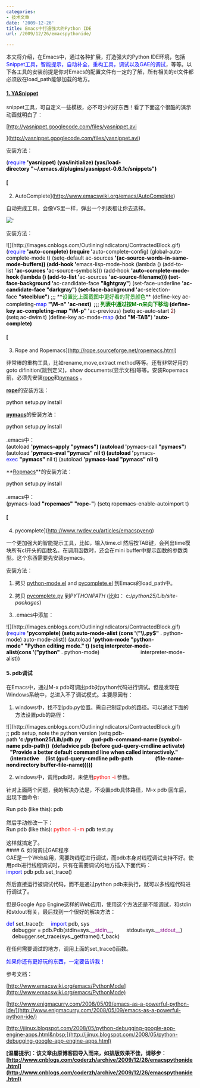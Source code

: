 ```yaml
---
categories:
- 技术文章
date: '2009-12-26'
title: Emacs中打造强大的Python IDE
url: /2009/12/26/emacspythonide/

---
```



本文将介绍，在Emacs中，通过各种扩展，打造强大的Python IDE环境，包括<span style="color: #0000ff;">Snippet工具，智能提示，自动补全，重构工具，调试以及GAE的调试</span>，等等。以下各工具的安装前提是你对Emacs的配置文件有一定的了解，所有相关的el文件都必须放在load_path能够加载的地方。

#### <span>[1. YASnippet](http://code.google.com/p/yasnippet/) </span>

snippet工具，可自定义一些模板，必不可少的好东西！看了下面这个很酷的演示动画就明白了：
  
[http://yasnippet.googlecode.com/files/yasnippet.avi

](http://yasnippet.googlecode.com/files/yasnippet.avi)

安装方法：

<div class="cnblogs_code"><div><span style="color: #000000;">(</span><span style="color: #0000ff;">require</span><span style="color: #000000;">&nbsp;</span><span style="color: #000000; font-weight: bold;">'</span><span style="color: #000000; font-weight: bold;">yasnippet)
(yas/initialize)
(yas/load-directory&nbsp;"~/.emacs.d/plugins/yasnippet-0.6.1c/snippets")</span></div></div>

#### [
2. AutoComplete](http://www.emacswiki.org/emacs/AutoComplete)

自动完成工具，会像VS里一样，弹出一个列表框让你去选择。

![](http://www.emacswiki.org/pics/static/AutoCompleteScreenshot.png)'

安装方法：
<div class="cnblogs_code" onclick="cnblogs_code_show('af09c201-90fc-4bbd-95f8-878f5b7405e9')">![](http://images.cnblogs.com/OutliningIndicators/ContractedBlock.gif)<div id="cnblogs_code_open_af09c201-90fc-4bbd-95f8-878f5b7405e9"><div><span style="color: #000000;">(</span><span style="color: #0000ff;">require</span><span style="color: #000000;">&nbsp;</span><span style="color: #000000; font-weight: bold;">'</span><span style="color: #000000; font-weight: bold;">auto-complete)
(require&nbsp;</span><span style="color: #000000; font-weight: bold;">'</span><span style="color: #000000;">auto</span><span style="color: #000000;">-</span><span style="color: #000000;">complete</span><span style="color: #000000;">-</span><span style="color: #000000;">config)
(global</span><span style="color: #000000;">-</span><span style="color: #000000;">auto</span><span style="color: #000000;">-</span><span style="color: #000000;">complete</span><span style="color: #000000;">-</span><span style="color: #000000;">mode&nbsp;t)
(setq</span><span style="color: #000000;">-</span><span style="color: #000000;">default&nbsp;ac</span><span style="color: #000000;">-</span><span style="color: #000000;">sources&nbsp;</span><span style="color: #000000; font-weight: bold;">'</span><span style="color: #000000; font-weight: bold;">(ac-source-words-in-same-mode-buffers))
(add-hook&nbsp;</span><span style="color: #000000; font-weight: bold;">'</span><span style="color: #000000;">emacs</span><span style="color: #000000;">-</span><span style="color: #000000;">lisp</span><span style="color: #000000;">-</span><span style="color: #000000;">mode</span><span style="color: #000000;">-</span><span style="color: #000000;">hook&nbsp;(lambda&nbsp;()&nbsp;(add</span><span style="color: #000000;">-</span><span style="color: #000000;">to</span><span style="color: #000000;">-</span><span style="color: #000000;">list&nbsp;</span><span style="color: #000000; font-weight: bold;">'</span><span style="color: #000000; font-weight: bold;">ac-sources&nbsp;</span><span style="color: #000000; font-weight: bold;">'</span><span style="color: #000000;">ac</span><span style="color: #000000;">-</span><span style="color: #000000;">source</span><span style="color: #000000;">-</span><span style="color: #000000;">symbols)))
(add</span><span style="color: #000000;">-</span><span style="color: #000000;">hook&nbsp;</span><span style="color: #000000; font-weight: bold;">'</span><span style="color: #000000; font-weight: bold;">auto-complete-mode-hook&nbsp;(lambda&nbsp;()&nbsp;(add-to-list&nbsp;</span><span style="color: #000000; font-weight: bold;">'</span><span style="color: #000000;">ac</span><span style="color: #000000;">-</span><span style="color: #000000;">sources&nbsp;</span><span style="color: #000000; font-weight: bold;">'</span><span style="color: #000000; font-weight: bold;">ac-source-filename)))
(set-face-background&nbsp;</span><span style="color: #000000; font-weight: bold;">'</span><span style="color: #000000;">ac</span><span style="color: #000000;">-</span><span style="color: #000000;">candidate</span><span style="color: #000000;">-</span><span style="color: #000000;">face&nbsp;</span><span style="color: #000000; font-weight: bold;">"</span><span style="color: #000000; font-weight: bold;">lightgray</span><span style="color: #000000; font-weight: bold;">"</span><span style="color: #000000;">)
(set</span><span style="color: #000000;">-</span><span style="color: #000000;">face</span><span style="color: #000000;">-</span><span style="color: #000000;">underline&nbsp;</span><span style="color: #000000; font-weight: bold;">'</span><span style="color: #000000; font-weight: bold;">ac-candidate-face&nbsp;"darkgray")
(set-face-background&nbsp;</span><span style="color: #000000; font-weight: bold;">'</span><span style="color: #000000;">ac</span><span style="color: #000000;">-</span><span style="color: #000000;">selection</span><span style="color: #000000;">-</span><span style="color: #000000;">face&nbsp;</span><span style="color: #000000; font-weight: bold;">"</span><span style="color: #000000; font-weight: bold;">steelblue</span><span style="color: #000000; font-weight: bold;">"</span><span style="color: #000000;">) ;;; </span>**<span style="color: #008000;">设置比上面截图中更好看的背景颜色</span>**<span style="color: #000000;">
(define</span><span style="color: #000000;">-</span><span style="color: #000000;">key&nbsp;ac</span><span style="color: #000000;">-</span><span style="color: #000000;">completing</span><span style="color: #000000;">-</span><span style="color: #0000ff;">map</span><span style="color: #000000;">&nbsp;</span><span style="color: #000000; font-weight: bold;">"</span><span style="color: #000000; font-weight: bold;">\M-n</span><span style="color: #000000; font-weight: bold;">"</span><span style="color: #000000;">&nbsp;</span><span style="color: #000000; font-weight: bold;">'</span><span style="color: #000000; font-weight: bold;">ac-next)&nbsp;&nbsp;;;;&nbsp;</span><span style="color: #008000; font-weight: bold;">列表中通过按M-n来向下移动</span><span style="color: #000000; font-weight: bold;">
(define-key&nbsp;ac-completing-map&nbsp;"\M-p"&nbsp;</span><span style="color: #000000; font-weight: bold;">'</span><span style="color: #000000;">ac</span><span style="color: #000000;">-</span><span style="color: #000000;">previous)
(setq&nbsp;ac</span><span style="color: #000000;">-</span><span style="color: #000000;">auto</span><span style="color: #000000;">-</span><span style="color: #000000;">start&nbsp;</span><span style="color: #800000;">2</span><span style="color: #000000;">)
(setq&nbsp;ac</span><span style="color: #000000;">-</span><span style="color: #000000;">dwim&nbsp;t)
(define</span><span style="color: #000000;">-</span><span style="color: #000000;">key&nbsp;ac</span><span style="color: #000000;">-</span><span style="color: #000000;">mode</span><span style="color: #000000;">-</span><span style="color: #0000ff;">map</span><span style="color: #000000;">&nbsp;(kbd&nbsp;</span><span style="color: #000000; font-weight: bold;">"</span><span style="color: #000000; font-weight: bold;">M-TAB</span><span style="color: #000000; font-weight: bold;">"</span><span style="color: #000000;">)&nbsp;</span><span style="color: #000000; font-weight: bold;">'</span><span style="color: #000000; font-weight: bold;">auto-complete)</span></div></div></div>

#### <span>[
3. Rope and Ropemacs](http://rope.sourceforge.net/ropemacs.html)     </span>

非常棒的重构工具，比如rename,move,extract method等等。还有非常好用的goto difinition(跳到定义)，show documents(显示文档)等等。安装Ropemacs前，必须先安装[rope](http://rope.sf.net/)和[pymacs](http://pymacs.progiciels-bpi.ca/pymacs.html) 。
  
[**rope**](http://rope.sf.net/)的安装方法：
<div class="cnblogs_code"><div><span style="color: #000000;">python&nbsp;setup.py install</span></div></div>
  
[**pymacs**](http://pymacs.progiciels-bpi.ca/pymacs.html)的安装方法：
<br />
<div class="cnblogs_code"><div><span style="color: #000000;">python&nbsp;setup.py&nbsp;install</span></div></div>
<br />
.emacs中：
<div class="cnblogs_code"><div><span style="color: #000000;">(autoload&nbsp;</span><span style="color: #000000; font-weight: bold;">'</span><span style="color: #000000; font-weight: bold;">pymacs-apply&nbsp;"pymacs")
(autoload&nbsp;</span><span style="color: #000000; font-weight: bold;">'</span><span style="color: #000000;">pymacs</span><span style="color: #000000;">-</span><span style="color: #000000;">call&nbsp;</span><span style="color: #000000; font-weight: bold;">"</span><span style="color: #000000; font-weight: bold;">pymacs</span><span style="color: #000000; font-weight: bold;">"</span><span style="color: #000000;">)
(autoload&nbsp;</span><span style="color: #000000; font-weight: bold;">'</span><span style="color: #000000; font-weight: bold;">pymacs-eval&nbsp;"pymacs"&nbsp;nil&nbsp;t)
(autoload&nbsp;</span><span style="color: #000000; font-weight: bold;">'</span><span style="color: #000000;">pymacs</span><span style="color: #000000;">-</span><span style="color: #0000ff;">exec</span><span style="color: #000000;">&nbsp;</span><span style="color: #000000; font-weight: bold;">"</span><span style="color: #000000; font-weight: bold;">pymacs</span><span style="color: #000000; font-weight: bold;">"</span><span style="color: #000000;">&nbsp;nil&nbsp;t)
(autoload&nbsp;</span><span style="color: #000000; font-weight: bold;">'</span><span style="color: #000000; font-weight: bold;">pymacs-load&nbsp;"pymacs"&nbsp;nil&nbsp;t)</span></div></div>

**[Ropmacs](http://rope.sourceforge.net/ropemacs.html)**的安装方法：

<div class="cnblogs_code"><div><span style="color: #000000;">python&nbsp;setup.py&nbsp;install</span></div></div>
<br />
.emacs中：
<br />
<div class="cnblogs_code"><div><span style="color: #000000;">(pymacs</span><span style="color: #000000;">-</span><span style="color: #000000;">load&nbsp;</span><span style="color: #000000; font-weight: bold;">"</span><span style="color: #000000; font-weight: bold;">ropemacs</span><span style="color: #000000; font-weight: bold;">"</span><span style="color: #000000;">&nbsp;</span><span style="color: #000000; font-weight: bold;">"</span><span style="color: #000000; font-weight: bold;">rope-</span><span style="color: #000000; font-weight: bold;">"</span><span style="color: #000000;">)
(setq&nbsp;ropemacs</span><span style="color: #000000;">-</span><span style="color: #000000;">enable</span><span style="color: #000000;">-</span><span style="color: #000000;">autoimport&nbsp;t)</span></div></div>

#### [
4. pycomplete](http://www.rwdev.eu/articles/emacspyeng)

一个更加强大的智能提示工具，比如，输入time.cl 然后按TAB键，会列出time模块所有cl开头的函数名。在调用函数时，还会在mini buffer中提示函数的参数类型。这个东西需要先安装pymacs。

安装方法：

1. 拷贝 [python-mode.el](http://www.rwdev.eu/python/pycomplete/python-mode.el) and [pycomplete.el](http://www.rwdev.eu/python/pycomplete/pycomplete.el) 到Emacs的load_path中。

2. 拷贝  [pycomplete.py](http://www.rwdev.eu/python/pycomplete/pycomplete.py) 到<cite>PYTHONPATH</cite> (比如： c:/<cite>python25/Lib/site-packages</cite>)

3. .emacs中添加：

<div class="cnblogs_code" onclick="cnblogs_code_show('b63ff589-0b0f-4325-8fd6-8790b097202d')">![](http://images.cnblogs.com/OutliningIndicators/ContractedBlock.gif)<div id="cnblogs_code_open_b63ff589-0b0f-4325-8fd6-8790b097202d"><div><span style="color: #000000;">(</span><span style="color: #0000ff;">require</span><span style="color: #000000;">&nbsp;</span><span style="color: #000000; font-weight: bold;">'</span><span style="color: #000000; font-weight: bold;">pycomplete)
(setq&nbsp;auto-mode-alist&nbsp;(cons&nbsp;</span><span style="color: #000000; font-weight: bold;">'</span><span style="color: #000000;">(</span><span style="color: #000000; font-weight: bold;">"</span><span style="color: #000000; font-weight: bold;">\\.py$</span><span style="color: #000000; font-weight: bold;">"</span><span style="color: #000000;">&nbsp;</span><span style="color: #000000;">.</span><span style="color: #000000;">&nbsp;python</span><span style="color: #000000;">-</span><span style="color: #000000;">mode)&nbsp;auto</span><span style="color: #000000;">-</span><span style="color: #000000;">mode</span><span style="color: #000000;">-</span><span style="color: #000000;">alist))
(autoload&nbsp;</span><span style="color: #000000; font-weight: bold;">'</span><span style="color: #000000; font-weight: bold;">python-mode&nbsp;"python-mode"&nbsp;"Python&nbsp;editing&nbsp;mode."&nbsp;t)
(setq&nbsp;interpreter-mode-alist(cons&nbsp;</span><span style="color: #000000; font-weight: bold;">'</span><span style="color: #000000;">(</span><span style="color: #000000; font-weight: bold;">"</span><span style="color: #000000; font-weight: bold;">python</span><span style="color: #000000; font-weight: bold;">"</span><span style="color: #000000;">&nbsp;</span><span style="color: #000000;">.</span><span style="color: #000000;">&nbsp;python</span><span style="color: #000000;">-</span><span style="color: #000000;">mode)
&nbsp;&nbsp;&nbsp;&nbsp;&nbsp;&nbsp;&nbsp;&nbsp;&nbsp;&nbsp;&nbsp;&nbsp;&nbsp;&nbsp;&nbsp;&nbsp;&nbsp;&nbsp;&nbsp;&nbsp;&nbsp;&nbsp;&nbsp;&nbsp;&nbsp;&nbsp;&nbsp;interpreter</span><span style="color: #000000;">-</span><span style="color: #000000;">mode</span><span style="color: #000000;">-</span><span style="color: #000000;">alist))</span></div></div></div>

#### 5. pdb调试

在Emacs中，通过M-x pdb可调出pdb对python代码进行调试。但是发现在Windows系统中，总进入不了调试模式。主要原因有：

1. windows中，找不到pdb.py位置。需自己制定pdb的路径。可以通过下面的方法设置pdb的路径：
<div class="cnblogs_code" onclick="cnblogs_code_show('5223831d-7326-4397-84e7-3797b11b65ec')">![](http://images.cnblogs.com/OutliningIndicators/ContractedBlock.gif)<div id="cnblogs_code_open_5223831d-7326-4397-84e7-3797b11b65ec"><div><span style="color: #000000;">;;&nbsp;pdb&nbsp;setup</span><span style="color: #000000;">,</span><span style="color: #000000;">&nbsp;note&nbsp;the&nbsp;python&nbsp;version
(setq&nbsp;pdb</span><span style="color: #000000;">-</span><span style="color: #000000;">path&nbsp;</span><span style="color: #000000; font-weight: bold;">'</span><span style="color: #000000; font-weight: bold;">c:/python25/Lib/pdb.py
&nbsp;&nbsp;&nbsp;&nbsp;&nbsp;&nbsp;&nbsp;gud-pdb-command-name&nbsp;(symbol-name&nbsp;pdb-path))
&nbsp;(defadvice&nbsp;pdb&nbsp;(before&nbsp;gud-query-cmdline&nbsp;activate)
&nbsp;&nbsp;&nbsp;"Provide&nbsp;a&nbsp;better&nbsp;default&nbsp;command&nbsp;line&nbsp;when&nbsp;called&nbsp;interactively."
&nbsp;&nbsp;&nbsp;(interactive
&nbsp;&nbsp;&nbsp;&nbsp;(list&nbsp;(gud-query-cmdline&nbsp;pdb-path
&nbsp;&nbsp;&nbsp;&nbsp;&nbsp;&nbsp;&nbsp;&nbsp;&nbsp;&nbsp;&nbsp;&nbsp;&nbsp;&nbsp;&nbsp;&nbsp;&nbsp;(file-name-nondirectory&nbsp;buffer-file-name)))))</span></div></div></div>

2. windows中，调用pdb时，未使用<span style="color: red;">python -i</span> 参数。 

针对上面两个问题，我的解决办法是，不设置pdb具体路径，M-x pdb 回车后，出现下面命令:
<div class="cnblogs_code"><div><span style="color: #000000;">Run&nbsp;pdb&nbsp;(like&nbsp;this):&nbsp;pdb&nbsp;</span></div></div>
<br />
然后手动修改一下：
<br />
<div class="cnblogs_code"><div><span style="color: #000000;">Run&nbsp;pdb&nbsp;(like&nbsp;this):&nbsp;</span><span style="color: red;">python&nbsp;</span><span style="color: red;">-</span><span style="color: red;">i&nbsp;</span><span style="color: red;">-</span><span style="color: red;">m</span><span style="color: #000000;">&nbsp;pdb&nbsp;test.py</span></div></div>
<br />
这样就搞定了。
<br />
#### 6. 如何调试GAE程序
<br />
GAE是一个Web应用，需要跨线程进行调试，而pdb本身对线程调试支持不好。使用pdb进行线程调试时，只有在需要调试的地方插入下面代码：
<div class="cnblogs_code"><div><span style="color: #0000ff;">import</span><span style="color: #000000;">&nbsp;pdb
pdb.set_trace()</span></div></div>

然后直接运行被调试代码，而不是通过python pdb来执行，就可以多线程代码进行调试了。

但是Google App Engine这样的Web应用，使用这个方法还是不能调试，和stdin和stdout有关，最后找到一个很好的解决方法：
<div class="cnblogs_code"><div><span style="color: #0000ff;">def</span><span style="color: #000000;">&nbsp;set_trace():
&nbsp;&nbsp;&nbsp;&nbsp;</span><span style="color: #0000ff;">import</span><span style="color: #000000;">&nbsp;pdb,&nbsp;sys
&nbsp;&nbsp;&nbsp;&nbsp;debugger&nbsp;</span><span style="color: #000000;">=</span><span style="color: #000000;">&nbsp;pdb.Pdb(stdin</span><span style="color: #000000;">=</span><span style="color: #000000;">sys.</span><span style="color: #800080;">__stdin__</span><span style="color: #000000;">,
&nbsp;&nbsp;&nbsp;&nbsp;&nbsp;&nbsp;&nbsp;&nbsp;stdout</span><span style="color: #000000;">=</span><span style="color: #000000;">sys.</span><span style="color: #800080;">__stdout__</span><span style="color: #000000;">)
&nbsp;&nbsp;&nbsp;&nbsp;debugger.set_trace(sys._getframe().f_back)</span></div></div>

在任何需要调试的地方，调用上面的set_trace()函数。

<span style="color: #0000ff;">如果你还有更好玩的东西，一定要告诉我！</span>

参考文档：
  
[http://www.emacswiki.org/emacs/PythonMode](http://www.emacswiki.org/emacs/PythonMode)
  
[http://www.enigmacurry.com/2008/05/09/emacs-as-a-powerful-python-ide/](http://www.enigmacurry.com/2008/05/09/emacs-as-a-powerful-python-ide/)&nbsp;
  
[http://jjinux.blogspot.com/2008/05/python-debugging-google-app-engine-apps.html&nbsp;](http://jjinux.blogspot.com/2008/05/python-debugging-google-app-engine-apps.html)

**[温馨提示]：该文章由原博客园导入而来，如排版效果不佳，请移步：[http://www.cnblogs.com/coderzh/archive/2009/12/26/emacspythonide.html](http://www.cnblogs.com/coderzh/archive/2009/12/26/emacspythonide.html)**